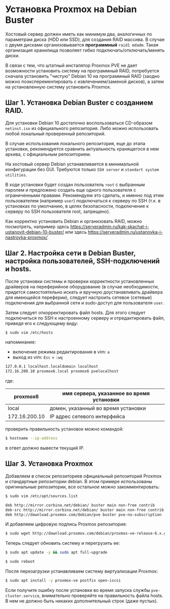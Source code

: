 # Установка Proxmox на Debian Buster


Хостовый сервер должен иметь как минимум два, аналогичных по параметрам диска (HDD или SSD), для создания RAID массива. В случае с двумя дисками организовывается **программный** `raid1 mdadm`. Такая организация хранилища позволяет гибко подключать/отключать/менять диски. 

В связи с тем, что штатный инсталятор Proxmox PVE не дает возможности установить систему на программный RAID, потребуется сначала установить "чистую" Debian 10 на программный RAID (заодно можно поэксперементировать с извлечением/заменой дисков), а затем на установленную систему установить Proxmox.


## Шаг 1. Установка Debian Buster с созданием RAID.
Для установки Debian 10 достаточно воспользоваться CD-образом `netinst.iso` из официального репозитория. Либо можно использовать любой локальный проверенный репозиторий.

В случае использования локального репозитория, еще до этапа установки, рекомендуется сравнить актуальность хранящегося в нем архива, с официальным репозиторием.

На хостовый сервер Debian устанавливается в минимальной конфигурации без GUI. Требуются только `SSH server` и `standart system utilities`.

В ходе установки будет создан пользователь `root` с выбранным паролем и предложено создать еще одного пользователя с ограниченными правами. Рекомендуем это сделать, и именно под этим пользователем (например `user`) подключаться к серверу по SSH (т.к. в установках по умолчанию, в целях безопасности, подключение к серверу по SSH пользователя root, запрещено).

Как корректно установить Debian и организовать RAID, можно посмотреть, например здесь https://serveradmin.ru/kak-skachat-i-ustanovit-debian-10-buster/ или здесь https://serveradmin.ru/ustanovka-i-nastroyka-proxmox/


## Шаг 2. Настройка сети в  Debian Buster, настройка пользователей, SSH-подключений и hosts.
После установки системы и проверки корректности установленных драйверов на переферийное оборудование (в случае необходимости, придется самостоятельно искать и вручную доустанавливать драйвера для имеющейся переферии), следует настроить сетевое (сетевые) подключения для выбранной сети и sudo-доступ для пользователя `user`.

Затем следует откорректировать файл hosts. Для этого следует подключиться по SSH к настроенному серверу и отредактировать файл, приведя его к следующему виду:
``` bash
$ sudo vim /etc/hosts
```
напоминание: 
 - включение режима редактирования в vim: `a`
 - выход из vim: `Esc` + `:wq`

``` bash
127.0.0.1 localhost.localdomain localhost
172.16.200.10 proxmox6.local proxmox6 pvelocalhost
```
где:

proxmox6 | имя сервера, указанное во время установки
---|---
local | домен, указанный во время установки
172.16.200.10 | IP адрес сетевого интерфейса

проверить правильность установок можно командой:
``` bash
$ hostname --ip-address
```
в ответ должно вывести текущий IP.


## Шаг 3. Установка Proxmox
Добавляем в список репозиториев официальный репозиторий Proxmox и стандартные репозитории debian. В этом примере использованы оригинальные репозитории, все остальное можно закомментировать:
``` bash
$ sudo vim /etc/apt/sources.list
```
``` bash
deb http://mirror.corbina.net/debian/ buster main non-free contrib
deb-src http://mirror.corbina.net/debian/ buster main non-free contrib
deb http://download.proxmox.com/debian/pve buster pve-no-subscription
```
И добавляем цифровую подпись Proxmox репозитория:
``` bash
$ sudo wget http://download.proxmox.com/debian/proxmox-ve-release-6.x.gpg -O /etc/apt/trusted.gpg.d/proxmox-ve-release-6.x.gpg
```
Теперь следует обновить систему и перегрузить ее:
``` bash
$ sudo apt update -y && sudo apt full-upgrade
```
``` bash
$ sudo reboot
```
После перезагрузки устанавливаем систему виртуализации Proxmox:
``` bash
$ sudo apt install -y proxmox-ve postfix open-iscsi
```
Если получите ошибку после установки во время запуска службы `pve-cluster.service`, внимательно проверяйте на правильность файла hosts. В нем не должно быть никаких дополнительный строк (даже пустых).



